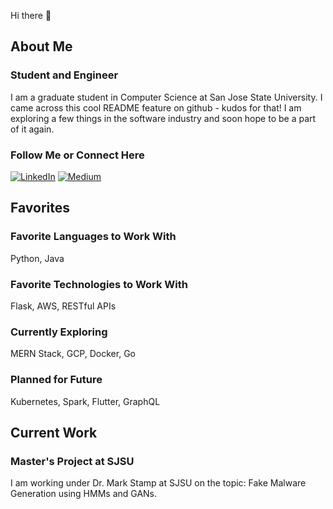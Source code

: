 Hi there 👋
## About Me

### Student and Engineer
I am a graduate student in Computer Science at San Jose State University. I came across this cool README feature on github - kudos for that! I am exploring a few things in the software industry and soon hope to be a part of it again.

### Follow Me or Connect Here
<a href="https://www.linkedin.com/in/shamlisingh/" target="_blank"><img alt="LinkedIn" src="https://img.shields.io/badge/linkedin-%230077B5.svg?&style=for-the-badge&logo=linkedin&logoColor=white" /></a>
<a href="https://medium.com/@botdotcom" target="_blank"><img alt="Medium" src="https://img.shields.io/badge/medium-%2312100E.svg?&style=for-the-badge&logo=medium&logoColor=white" /></a>

## Favorites

### Favorite Languages to Work With
Python, Java

### Favorite Technologies to Work With
Flask, AWS, RESTful APIs

### Currently Exploring
MERN Stack, GCP, Docker, Go

### Planned for Future
Kubernetes, Spark, Flutter, GraphQL

## Current Work

### Master's Project at SJSU
I am working under Dr. Mark Stamp at SJSU on the topic: Fake Malware Generation using HMMs and GANs.
